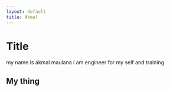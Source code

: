 ```yaml
---
layout: default
title: Akmal
---
```

# Title
my name is akmal maulana i am engineer for my self and training
## My thing 
